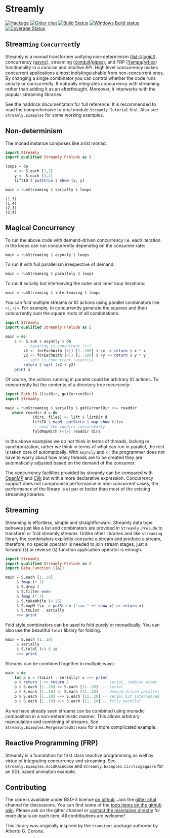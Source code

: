 # Streamly

[![Hackage](https://img.shields.io/hackage/v/streamly.svg?style=flat)](https://hackage.haskell.org/package/streamly)
[![Gitter chat](https://badges.gitter.im/composewell/gitter.svg)](https://gitter.im/composewell/streamly)
[![Build Status](https://travis-ci.org/composewell/streamly.svg?branch=master)](https://travis-ci.org/composewell/streamly)
[![Windows Build status](https://ci.appveyor.com/api/projects/status/ajxg0c79raou9ned?svg=true)](https://ci.appveyor.com/project/harendra-kumar/streamly)
[![Coverage Status](https://coveralls.io/repos/composewell/streamly/badge.svg?branch=master&service=github)](https://coveralls.io/github/composewell/streamly?branch=master)

## Stream`ing` `Concurrent`ly

Streamly is a monad transformer unifying non-determinism
([list-t](https://hackage.haskell.org/package/list-t)/[logict](https://hackage.haskell.org/package/logict)),
concurrency ([async](https://hackage.haskell.org/package/async)),
streaming ([conduit](https://hackage.haskell.org/package/conduit)\/[pipes](https://hackage.haskell.org/package/pipes)),
and FRP ([Yampa](https://hackage.haskell.org/package/Yampa)\/[reflex](https://hackage.haskell.org/package/reflex))
functionality in a concise and intuitive API.
High level concurrency makes concurrent applications almost indistinguishable
from non-concurrent ones.  By changing a single combinator you can control
whether the code runs serially or concurrently.  It naturally integrates
concurrency with streaming rather than adding it as an afterthought.
Moreover, it interworks with the popular streaming libraries.

See the haddock documentation for full reference.  It is recommended to read
the comprehensive tutorial module `Streamly.Tutorial` first. Also see
`Streamly.Examples` for some working examples.

## Non-determinism

The monad instance composes like a list monad.

``` haskell
import Streamly
import qualified Streamly.Prelude as S

loops = do
    x <- S.each [1,2]
    y <- S.each [3,4]
    liftIO $ putStrLn $ show (x, y)

main = runStreaming $ serially $ loops
```
```
(1,3)
(1,4)
(2,3)
(2,4)
```

## Magical Concurrency

To run the above code with demand-driven concurrency i.e. each iteration in the
loops can run concurrently depending on the consumer rate:

``` haskell
main = runStreaming $ asyncly $ loops
```

To run it with full parallelism irrespective of demand:

``` haskell
main = runStreaming $ parallely $ loops
```

To run it serially but interleaving the outer and inner loop iterations:

``` haskell
main = runStreaming $ interleaving $ loops
```

You can fold multiple streams or IO actions using parallel combinators like
`<|`, `<|>`. For example, to concurrently generate the squares and then
concurrently sum the square roots of all combinations:

``` haskell
import Streamly
import qualified Streamly.Prelude as S

main = do
    s <- S.sum $ asyncly $ do
        -- Squaring is concurrent (<|)
        x2 <- forEachWith (<|) [1..100] $ \x -> return $ x * x
        y2 <- forEachWith (<|) [1..100] $ \y -> return $ y * y
        -- sqrt is concurrent (asyncly)
        return $ sqrt (x2 + y2)
    print s
```

Of course, the actions running in parallel could be arbitrary IO actions.  To
concurrently list the contents of a directory tree recursively:

``` haskell
import Path.IO (listDir, getCurrentDir)
import Streamly

main = runStreaming $ serially $ getCurrentDir >>= readdir
   where readdir d = do
            (dirs, files) <- lift $ listDir d
            liftIO $ mapM_ putStrLn $ map show files
            -- read the subdirs concurrently
            foldMapWith (<|>) readdir dirs
```

In the above examples we do not think in terms of threads, locking or
synchronization, rather we think in terms of what can run in parallel, the rest
is taken care of automatically. With `asyncly` and `<|` the programmer does not
have to worry about how many threads are to be created they are automatically
adjusted based on the demand of the consumer.

The concurrency facilities provided by streamly can be compared with
[OpenMP](https://en.wikipedia.org/wiki/OpenMP) and
[Cilk](https://en.wikipedia.org/wiki/Cilk) but with a more declarative
expression.  Concurrency support does not compromise performance in
non-concurrent cases, the performance of the library is at par or better than
most of the existing streaming libraries.

## Streaming

Streaming is effortless, simple and straightforward. Streamly data type behaves
just like a list and combinators are provided in `Streamly.Prelude` to
transform or fold streamly streams. Unlike other libraries and like `streaming`
library the combinators explicitly consume a stream and produce a stream,
therefore, no special operator is needed to join stream stages, just a forward
(`$`) or reverse (`&`) function application operator is enough.

```haskell
import Streamly
import qualified Streamly.Prelude as S
import Data.Function ((&))

main = S.each [1..10]
     & fmap (+ 1)
     & S.drop 2
     & S.filter even
     & fmap (* 3)
     & S.takeWhile (< 25)
     & S.mapM (\x -> putStrLn ("saw " ++ show x) >> return x)
     & S.toList . serially
     >>= print
```

Fold style combinators can be used to fold purely or monadically. You can also
use the beautiful `foldl` library for folding.

```haskell
main = S.each [1..10]
     & serially
     & S.foldl (+) 0 id
     >>= print
```

Streams can be combined together in multiple ways:

```haskell
main = do
    let p s = (toList . serially) s >>= print
    p $ return 1 <> return 2               -- serial, combine atoms
    p $ S.each [1..10] <> S.each [11..20]  -- serial
    p $ S.each [1..10] <| S.each [11..20]  -- demand driven parallel
    p $ S.each [1..10] <=> S.each [11..20] -- serial but interleaved
    p $ S.each [1..10] <|> S.each [11..20] -- fully parallel
```

As we have already seen streams can be combined using monadic composition in a
non-deterministic manner. This allows arbitrary manipulation and combining of
streams. See `Streamly.Examples.MergeSortedStreams` for a more complicated
example.

## Reactive Programming (FRP)

Streamly is a foundation for first class reactive programming as well by virtue
of integrating concurrency and streaming. See `Streamly.Examples.AcidRainGame`
and `Streamly.Examples.CirclingSquare` for an SDL based animation example.

## Contributing

The code is available under BSD-3 license
[on github](https://github.com/composewell/streamly). Join the
[gitter chat](https://gitter.im/composewell/streamly) channel for discussions.
You can find some of the
[todo items on the github wiki](https://github.com/composewell/streamly/wiki/Things-To-Do).
Please ask on the gitter channel or [contact the maintainer directly](mailto:harendra.kumar@gmail.com)
for more details on each item. All contributions are welcome!

This library was originally inspired by the `transient` package authored by
Alberto G. Corona.
